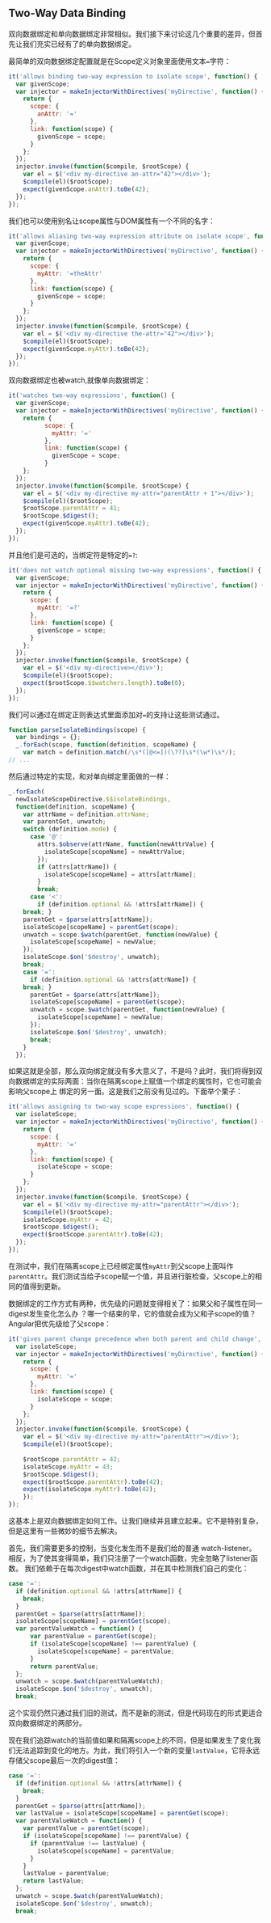## Two-Way Data Binding
双向数据绑定和单向数据绑定非常相似。我们接下来讨论这几个重要的差异，但首先让我们充实已经有了的单向数据绑定。

最简单的双向数据绑定配置就是在Scope定义对象里面使用文本`=`字符：
```js
it('allows binding two-way expression to isolate scope', function() {
  var givenScope;
  var injector = makeInjectorWithDirectives('myDirective', function() {
    return {
      scope: {
        anAttr: '='
      },
      link: function(scope) {
        givenScope = scope;
      }
    }; 
  });
  injector.invoke(function($compile, $rootScope) {
    var el = $('<div my-directive an-attr="42"></div>');
    $compile(el)($rootScope);
    expect(givenScope.anAttr).toBe(42);
  });
});
```
我们也可以使用别名让scope属性与DOM属性有一个不同的名字：
```js
it('allows aliasing two-way expression attribute on isolate scope', function() {
  var givenScope;
  var injector = makeInjectorWithDirectives('myDirective', function() {
    return {
      scope: {
        myAttr: '=theAttr'
      },
      link: function(scope) {
        givenScope = scope;
      }
    }; 
  });
  injector.invoke(function($compile, $rootScope) {
    var el = $('<div my-directive the-attr="42"></div>');
    $compile(el)($rootScope);
    expect(givenScope.myAttr).toBe(42);
  });
});
```
双向数据绑定也被watch,就像单向数据绑定：
```js
it('watches two-way expressions', function() {
  var givenScope;
  var injector = makeInjectorWithDirectives('myDirective', function() {
    return {
          scope: {
            myAttr: '='
          },
          link: function(scope) {
            givenScope = scope;
          }
    }; 
  });
  injector.invoke(function($compile, $rootScope) {
    var el = $('<div my-directive my-attr="parentAttr + 1"></div>');
    $compile(el)($rootScope);
    $rootScope.parentAttr = 41;
    $rootScope.$digest();
    expect(givenScope.myAttr).toBe(42);
  }); 
});
```
并且他们是可选的，当绑定符是特定的`=?`:
```js
it('does not watch optional missing two-way expressions', function() {
  var givenScope;
  var injector = makeInjectorWithDirectives('myDirective', function() {
    return {
      scope: {
        myAttr: '=?'
      },
      link: function(scope) {
        givenScope = scope;
      }
    }; 
  });
  injector.invoke(function($compile, $rootScope) {
    var el = $('<div my-directive></div>');
    $compile(el)($rootScope);
    expect($rootScope.$$watchers.length).toBe(0);
  }); 
});
```
我们可以通过在绑定正则表达式里面添加对`=`的支持让这些测试通过。

```js
function parseIsolateBindings(scope) {
  var bindings = {};
  _.forEach(scope, function(definition, scopeName) {
    var match = definition.match(/\s*([@<=])(\??)\s*(\w*)\s*/);
// ...
```
然后通过特定的实现，和对单向绑定里面做的一样：
```js
_.forEach(
  newIsolateScopeDirective.$$isolateBindings,
  function(definition, scopeName) {
    var attrName = definition.attrName;
    var parentGet, unwatch;
    switch (definition.mode) {
      case '@':
        attrs.$observe(attrName, function(newAttrValue) {
          isolateScope[scopeName] = newAttrValue;
        });
        if (attrs[attrName]) {
          isolateScope[scopeName] = attrs[attrName];
        }
        break;
      case '<':
        if (definition.optional && !attrs[attrName]) {
    break; }
    parentGet = $parse(attrs[attrName]);
    isolateScope[scopeName] = parentGet(scope);
    unwatch = scope.$watch(parentGet, function(newValue) {
      isolateScope[scopeName] = newValue;
    });
    isolateScope.$on('$destroy', unwatch);
    break;
    case '=':
      if (definition.optional && !attrs[attrName]) {
    break; }
      parentGet = $parse(attrs[attrName]);
      isolateScope[scopeName] = parentGet(scope);
      unwatch = scope.$watch(parentGet, function(newValue) {
        isolateScope[scopeName] = newValue;
      });
      isolateScope.$on('$destroy', unwatch);
      break;
    } 
  });
```
如果这就是全部，那么双向绑定就没有多大意义了，不是吗？此时，我们将得到双向数据绑定的实际两面：当你在隔离scope上赋值一个绑定的属性时，它也可能会影响父scope上
绑定的另一面。这是我们之前没有见过的。下面举个栗子：
```js
it('allows assigning to two-way scope expressions', function() {
  var isolateScope;
  var injector = makeInjectorWithDirectives('myDirective', function() {
    return {
      scope: {
        myAttr: '='
      },
      link: function(scope) {
        isolateScope = scope;
      }
    }; 
  });
  injector.invoke(function($compile, $rootScope) {
    var el = $('<div my-directive my-attr="parentAttr"></div>');
    $compile(el)($rootScope);
    isolateScope.myAttr = 42;
    $rootScope.$digest();
    expect($rootScope.parentAttr).toBe(42);
  }); 
});
```
在测试中，我们在隔离scope上已经绑定属性`myAttr`到父scope上面叫作`parentAttr`。我们测试当给子scope赋一个值，并且进行脏检查，父scope上的相同的值得到更新。

数据绑定的工作方式有两种，优先级的问题就变得相关了：如果父和子属性在同一digest发生变化怎么办 ？哪一个结束的早，它的值就会成为父和子scope的值？Angular把优先级给了父scope：
```js
it('gives parent change precedence when both parent and child change', function() {
  var isolateScope;
  var injector = makeInjectorWithDirectives('myDirective', function() {
    return {
      scope: {
        myAttr: '='
      },
      link: function(scope) {
        isolateScope = scope;
      }
    }; 
  });
  injector.invoke(function($compile, $rootScope) {
    var el = $('<div my-directive my-attr="parentAttr"></div>');
    $compile(el)($rootScope);
    
    $rootScope.parentAttr = 42;
    isolateScope.myAttr = 43;
    $rootScope.$digest();
    expect($rootScope.parentAttr).toBe(42);
    expect(isolateScope.myAttr).toBe(42);
    }); 
});
```
这基本上是双向数据绑定如何工作。让我们继续并且建立起来。它不是特别复杂，但是这里有一些微妙的细节去解决。

首先，我们需要更多的控制，当变化发生而不是我们给的普通 watch-listener。相反，为了使其变得简单，我们只注册了一个watch函数，完全忽略了listener函数。
我们依赖于在每次digest中watch函数，并在其中检测我们自己的变化：
```js
case '=':
  if (definition.optional && !attrs[attrName]) {
    break; 
  }
  parentGet = $parse(attrs[attrName]);
  isolateScope[scopeName] = parentGet(scope);
  var parentValueWatch = function() {
      var parentValue = parentGet(scope);
      if (isolateScope[scopeName] !== parentValue) {
        isolateScope[scopeName] = parentValue;
      }
      return parentValue;
  };
  unwatch = scope.$watch(parentValueWatch);
  isolateScope.$on('$destroy', unwatch);
  break;
```
这个实现仍然只通过我们旧的测试，而不是新的测试，但是代码现在的形式更适合双向数据绑定的两部分。

现在我们追踪watch的当前值如果和隔离scope上的不同，但是如果发生了变化我们无法追踪到变化的地方。为此，我们将引入一个新的变量`lastValue`，它将永远存储父scope最后一次的digest值：
```js
case '=':
  if (definition.optional && !attrs[attrName]) {
    break; 
  }
  parentGet = $parse(attrs[attrName]);
  var lastValue = isolateScope[scopeName] = parentGet(scope);
  var parentValueWatch = function() {
    var parentValue = parentGet(scope);
    if (isolateScope[scopeName] !== parentValue) {
      if (parentValue !== lastValue) {
        isolateScope[scopeName] = parentValue;
      }
    }
    lastValue = parentValue;
    return lastValue;
  };
  unwatch = scope.$watch(parentValueWatch);
  isolateScope.$on('$destroy', unwatch);
  break;	
  
```